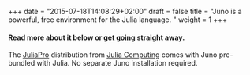 +++
date = "2015-07-18T14:08:29+02:00"
draft = false
title = "Juno is a powerful, free environment for the Julia language. "
weight = 1
+++
#### Read more about it below or [get going](http://docs.junolab.org/latest/man/installation) straight away.

The [JuliaPro](https://juliacomputing.com/products/juliapro.html) distribution from [Julia Computing](https://juliacomputing.com/) comes with Juno pre-bundled with Julia. No separate Juno installation required.
